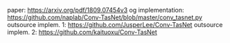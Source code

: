 paper: https://arxiv.org/pdf/1809.07454v3
og implementation: https://github.com/naplab/Conv-TasNet/blob/master/conv_tasnet.py
outsource implem. 1: https://github.com/JusperLee/Conv-TasNet
outsource implem. 2: https://github.com/kaituoxu/Conv-TasNet